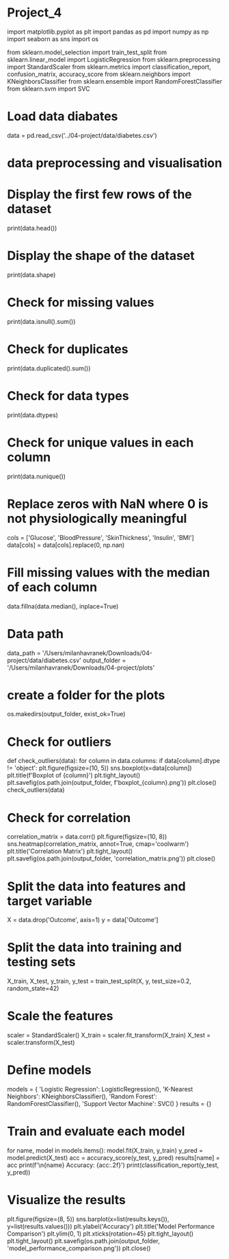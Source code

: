 # Project_4
import matplotlib.pyplot as plt
import pandas as pd
import numpy as np
import seaborn as sns
import os

from sklearn.model_selection import train_test_split
from sklearn.linear_model import LogisticRegression
from sklearn.preprocessing import StandardScaler
from sklearn.metrics import classification_report, confusion_matrix, accuracy_score
from sklearn.neighbors import KNeighborsClassifier
from sklearn.ensemble import RandomForestClassifier
from sklearn.svm import SVC


# Load data diabates
data = pd.read_csv('../04-project/data/diabetes.csv')

# data preprocessing and visualisation
# Display the first few rows of the dataset
print(data.head())

# Display the shape of the dataset
print(data.shape)

# Check for missing values
print(data.isnull().sum())

# Check for duplicates
print(data.duplicated().sum())

# Check for data types
print(data.dtypes)

# Check for unique values in each column
print(data.nunique())

# Replace zeros with NaN where 0 is not physiologically meaningful
cols = ['Glucose', 'BloodPressure', 'SkinThickness', 'Insulin', 'BMI']
data[cols] = data[cols].replace(0, np.nan)

# Fill missing values with the median of each column
data.fillna(data.median(), inplace=True)

# Data path
data_path = '/Users/milanhavranek/Downloads/04-project/data/diabetes.csv'
output_folder = '/Users/milanhavranek/Downloads/04-project/plots'

# create a folder for the plots
os.makedirs(output_folder, exist_ok=True)

# Check for outliers
def check_outliers(data):
    for column in data.columns:
        if data[column].dtype != 'object':
            plt.figure(figsize=(10, 5))
            sns.boxplot(x=data[column])
            plt.title(f'Boxplot of {column}')
            plt.tight_layout()
            plt.savefig(os.path.join(output_folder, f'boxplot_{column}.png'))
            plt.close()
check_outliers(data)

# Check for correlation
correlation_matrix = data.corr()
plt.figure(figsize=(10, 8))
sns.heatmap(correlation_matrix, annot=True, cmap='coolwarm')
plt.title('Correlation Matrix')
plt.tight_layout()
plt.savefig(os.path.join(output_folder, 'correlation_matrix.png'))
plt.close()


# Split the data into features and target variable
X = data.drop('Outcome', axis=1)
y = data['Outcome']

# Split the data into training and testing sets
X_train, X_test, y_train, y_test = train_test_split(X, y, test_size=0.2, random_state=42)

# Scale the features
scaler = StandardScaler()
X_train = scaler.fit_transform(X_train)
X_test = scaler.transform(X_test)

# Define models
models = {
    'Logistic Regression': LogisticRegression(),
    'K-Nearest Neighbors': KNeighborsClassifier(),
    'Random Forest': RandomForestClassifier(),
    'Support Vector Machine': SVC() 
    }
results = {}

# Train and evaluate each model
for name, model in models.items():
    model.fit(X_train, y_train)
    y_pred = model.predict(X_test)
    acc = accuracy_score(y_test, y_pred)
    results[name] = acc
    print(f'\n{name} Accuracy: {acc:.2f}')
    print(classification_report(y_test, y_pred))


# Visualize the results
plt.figure(figsize=(8, 5))
sns.barplot(x=list(results.keys()), y=list(results.values()))
plt.ylabel('Accuracy')
plt.title('Model Performance Comparison')
plt.ylim(0, 1)
plt.xticks(rotation=45)
plt.tight_layout()
plt.tight_layout()
plt.savefig(os.path.join(output_folder, 'model_performance_comparison.png'))
plt.close()



